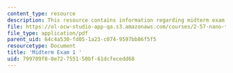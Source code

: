 ```yaml
---
content_type: resource
description: This resource contains information regarding midterm exam 1.
file: https://ol-ocw-studio-app-qa.s3.amazonaws.com/courses/2-57-nano-to-macro-transport-processes-spring-2012/799709f80e72755150bf61dcfecedd68_MIT2_57S12_ex_1.pdf
file_type: application/pdf
parent_uid: 64c4a530-fd05-1a23-c074-9597bb86f5f5
resourcetype: Document
title: 'Midterm Exam 1 '
uid: 799709f8-0e72-7551-50bf-61dcfecedd68
---
```

